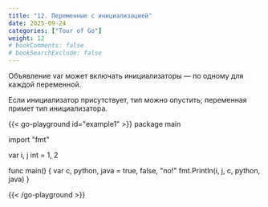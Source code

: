 ```yaml
---
title: "12. Переменные с инициализацией"
date: 2025-09-24
categories: ["Tour of Go"]
weight: 12
# bookComments: false
# bookSearchExclude: false
---
```

  
Объявление var может включать инициализаторы — по одному для каждой переменной.

Если инициализатор присутствует, тип можно опустить; переменная примет тип инициализатора.

{{< go-playground id="example1" >}}
package main

import "fmt"

var i, j int = 1, 2

func main() {
    var c, python, java = true, false, "no!"
    fmt.Println(i, j, c, python, java)
}


{{< /go-playground >}} 